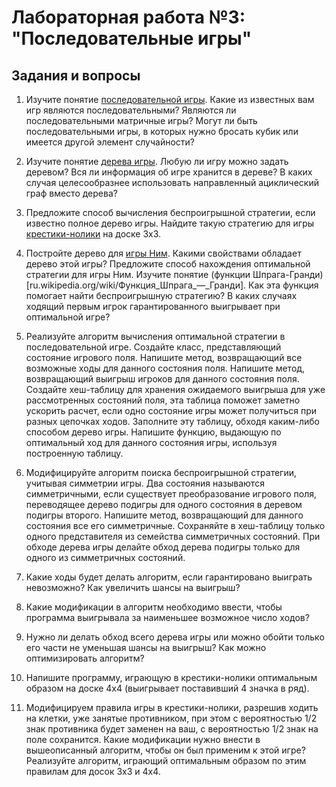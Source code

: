 # Лабораторная работа №3: "Последовательные игры"

## Задания и вопросы

1. Изучите понятие [последовательной игры](en.wikipedia.org/wiki/Sequential_game).
Какие из известных вам игр являются последовательными?
Являются ли последовательными матричные игры?
Могут ли быть последовательными игры, в которых нужно бросать кубик
или имеется другой элемент случайности?

1. Изучите понятие [дерева игры](en.wikipedia.org/wiki/Game_tree).
Любую ли игру можно задать деревом?
Вся ли информация об игре хранится в дереве?
В каких случая целесообразнее использовать направленный ациклический граф
вместо дерева?

1. Предложите способ вычисления беспроигрышной стратегии,
если известно полное дерево игры.
Найдите такую стратегию для игры [крестики-нолики](ru.wikipedia.org/wiki/Крестики-нолики)
на доске 3x3. 

1. Постройте дерево для [игры Ним](ru.wikipedia.org/wiki/Ним_(игра)).
Какими свойствами обладает дерево этой игры?
Предложите способ нахождения оптимальной стратегии для игры Ним.
Изучите понятие (функции Шпрага-Гранди)[ru.wikipedia.org/wiki/Функция_Шпрага_—_Гранди].
Как эта функция помогает найти беспроигрышную стратегию?
В каких случаях ходящий первым игрок гарантированного выигрывает 
при оптимальной игре?

1. Реализуйте алгоритм вычисления оптимальной стратегии в последовательной игре.
Создайте класс, представляющий состояние игрового поля.
Напишите метод, возвращающий все возможные ходы для данного состояния поля.
Напишите метод, возвращающий выигрыш игроков для данного состояния поля.
Создайте хеш-таблицу для хранения ожидаемого выигрыша 
для уже рассмотренных состояний поля,
эта таблица поможет заметно ускорить расчет,
если одно состояние игры может получиться при разных цепочках ходов.
Заполните эту таблицу, обходя каким-либо способом дерево игры.
Напишите функцию, выдающую по оптимальный ход для данного состояния игры,
используя построенную таблицу.

1. Модифицируйте алгоритм поиска беспроигрышной стратегии, 
учитывая симметрии игры.
Два состояния называются симметричными, если существует преобразование
игрового поля, переводящее дерево подигры для одного состояния
в деревом подигры второго.
Напишите метод, возвращающий для данного состояния все его симметричные.
Сохраняйте в хеш-таблицу только одного представителя из семейства
симметричных состояний.
При обходе дерева игры делайте обход дерева подигры только для одного
из симметричных состояний.

1. Какие ходы будет делать алгоритм, если гарантировано выиграть невозможно?
Как увеличить шансы на выигрыш?

1. Какие модификации в алгоритм необходимо ввести, чтобы программа 
выигрывала за наименьшее возможное число ходов?

1. Нужно ли делать обход всего дерева игры или можно обойти только
его части не уменьшая шансы на выигрыш?
Как можно оптимизировать алгоритм?

1. Напишите программу, играющую в крестики-нолики оптимальным образом
на доске 4x4 (выигрывает поставивший 4 значка в ряд).

1. Модифицируем правила игры в крестики-нолики, разрешив ходить
на клетки, уже занятые противником,
при этом с вероятностью 1/2 знак противника будет заменен на ваш,
с вероятностью 1/2 знак на поле сохранится.
Какие модификации нужно внести в вышеописанный алгоритм,
чтобы он был применим к этой игре?
Реализуйте алгоритм, играющий оптимальным образом по этим правилам
для досок 3x3 и 4x4.


